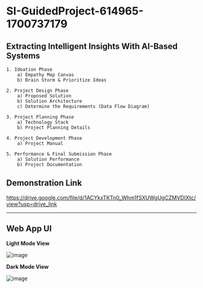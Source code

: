 # SI-GuidedProject-614965-1700737179

## Extracting Intelligent Insights With AI-Based Systems

~~~
1. Ideation Phase
    a) Empathy Map Canvas
    b) Brain Storm & Prioritize Ideas

2. Project Design Phase
    a) Proposed Solution
    b) Solution Architecture
    c) Determine the Requirements (Data Flow Diagram)

3. Project Planning Phase
    a) Technology Stack
    b) Project Planning Details

4. Project Development Phase
    a) Project Manual

5. Performance & Final Submission Phase
    a) Solution Performance
    b) Project Documentation
~~~
## Demonstration Link
https://drive.google.com/file/d/1ACYkxTKTn0_Whm1fSXUWgUgCZMVDIXtc/view?usp=drive_link
- - - -

## Web App UI

**Light Mode View**

![image](https://github.com/smartinternz02/SI-GuidedProject-614965-1700737179/assets/145153696/bdae1653-07b8-4aa0-bba7-b50779a83b59)

**Dark Mode View**

![image](https://github.com/smartinternz02/SI-GuidedProject-614965-1700737179/assets/145153696/a3d3c502-0c53-49f7-848e-1d5b6bb81623)
